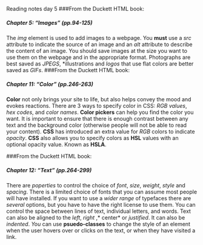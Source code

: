 Reading notes day 5
###From the Duckett HTML book:
##### Chapter 5: “Images” (pp.94-125)
The *img* element is used to add images to a webpage.
You **must** use a *src* attribute to indicate the source of an image and an *alt* attribute to describe the content of an image.
You should save images at the size you want to use them on the webpage and in the appropriate format.
Photographs are best saved as *JPEGS*, *illustrations and *logos* that use flat colors are better saved as *GIFs*.
###From the Duckett HTML book:
##### Chapter 11: “Color” (pp.246-263)
**Color** not only brings your site to life, but also helps convey the mood and evokes reactions.
There are 3 ways to specify color in CSS: *RGB values*, *hex codes*, and *color names*.
**Color pickers** can help you find the color you want.
It is important to ensure that there is enough contrast between any text and the background color (otherwise  people will not be able to read your content).
**CSS** has introduced an extra value for *RGB* colors to indicate *opacity*.
**CSS** also allows you to specify colors as **HSL** values with an optional opacity value. Known as **HSLA**.




###From the Duckett HTML book:
##### Chapter 12: “Text” (pp.264-299)
There are *poperties* to control the choice of *font*, *size*, *weight*, *style* and *spacing*.
There is a limited choice of fonts that you can assume most people will have installed.
If you want to use a *wider range* of typefaces there are *several* options, but you have to have the right license to use them.
You can control the space between lines of text, individual letters, and words. Text can also be aligned to the *left*, *right* ,* center* or *justified*. It can also be *indented*.
*You* can use **psuedo-classes** to change the style of an element when the user hovers over or clicks on the text, or when they have visited a link.
